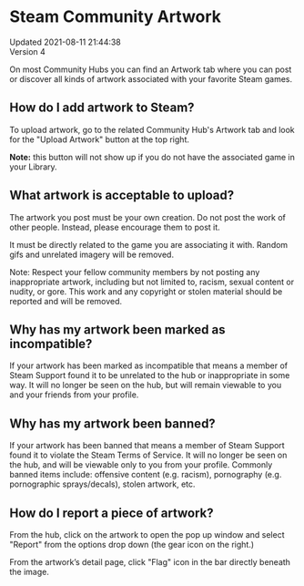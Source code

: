 # Steam Community Artwork
Updated 2021-08-11 21:44:38  
Version 4  

On most Community Hubs you can find an Artwork tab where you can post or discover all kinds of artwork associated with your favorite Steam games.  
  
## How do I add artwork to Steam?
To upload artwork, go to the related Community Hub's Artwork tab and look for the "Upload Artwork" button at the top right.   
  
**Note:** this button will not show up if you do not have the associated game in your Library.  
  
## What artwork is acceptable to upload?
The artwork you post must be your own creation. Do not post the work of other people. Instead, please encourage them to post it.  
  
It must be directly related to the game you are associating it with. Random gifs and unrelated imagery will be removed.  
  
Note: Respect your fellow community members by not posting any inappropriate artwork, including but not limited to, racism, sexual content or nudity, or gore. This work and any copyright or stolen material should be reported and will be removed.  
  
## Why has my artwork been marked as incompatible?
If your artwork has been marked as incompatible that means a member of Steam Support found it to be unrelated to the hub or inappropriate in some way. It will no longer be seen on the hub, but will remain viewable to you and your friends from your profile.  
  
## Why has my artwork been banned?
If your artwork has been banned that means a member of Steam Support found it to violate the Steam Terms of Service. It will no longer be seen on the hub, and will be viewable only to you from your profile. Commonly banned items include: offensive content (e.g. racism), pornography (e.g. pornographic sprays/decals), stolen artwork, etc.  
  
## How do I report a piece of artwork?
From the hub, click on the artwork to open the pop up window and select "Report" from the options drop down (the gear icon on the right.)  
  
From the artwork’s detail page, click "Flag" icon in the bar directly beneath the image.